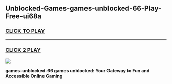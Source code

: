 
## Unblocked-Games-games-unblocked-66-Play-Free-ui68a
<h3>
<a href="https://premium76.site?title=games-unblocked-66&ref=12A">CLICK TO PLAY</a></h3>
<hr>

<h3>
<a href="https://premium76.site?title=games-unblocked-66&ref=12A">CLICK 2 PLAY</a>
  
</h3>

<a href="https://premium76.site?title=games-unblocked-66&ref=12A"><img src="https://clearcache.store/games.png"></a>


**games-unblocked-66 games unblocked: Your Gateway to Fun and Accessible Online Gaming**
